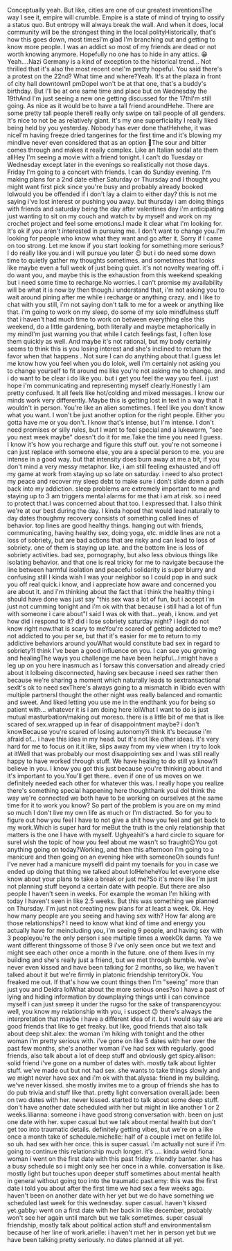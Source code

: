 
Conceptually yeah. But like, cities are one of our greatest inventionsThe way I see it, empire will crumble. Empire is a state of mind of trying to ossify a status quo. But entropy will always break the wall. And when it does, local community will be the strongest thing in the local polityHistorically, that's how this goes down, most timesI'm glad I'm branching out and getting to know more people. I was an addict so most of my friends are dead or not worth knowing anymore. Hopefully no one has to hide in any attics. 😁Yeah....Nazi Germany is a kind of exception to the historical trend... Not thrilled that it's also the most recent oneI'm pretty hopeful. You said there's a protest on the 22nd? What time and where?Yeah. It's at the plaza in front of city hall downtown1 pmDopeI won't be at that one, that's a buddy's birthday. But I'll be at one same time and place but on Wednesday the 19thAnd I'm just seeing a new one getting discussed for the 17thI'm still going. As nice as it would be to have a tall friend aroundHehe. There are some pretty tall people there!I really only swipe on tall people of all genders. It's nice to not be as relatively giant. It's my one superficiality I really liked being held by you yesterday. Nobody has ever done thatHehehe, it was niceI'm having freeze dried tangerines for the first time and it's blowing my mindIve never even considered that as an option 🤯The sour and bitter comes through and makes it really complex. Like an Italian sodaI ate them allHey I'm seeing a movie with a friend tonight. I can't do Tuesday or Wednesday except later in the evenings so realistically not those days. Friday I'm going to a concert with friends. I can do Sunday evening. I'm making plans for a 2nd date either Saturday or Thursday and I thought you might want first pick since you're busy and probably already booked lolwould you be offended if i don't lay a claim to either day? this is not me saying i've lost interest or pushing you away. but thursday i am doing things with friends and saturday being the day after valentines day i'm anticipating just wanting to sit on my couch and watch tv by myself and work on my crochet project and feel some emotions.I made it clear what I'm looking for. It's ok if you aren't interested in pursuing me. I don't want to change you.I'm looking for people who know what they want and go after it. Sorry if I came on too strong. Let me know if you start looking for something more serious? I do really like you.and i will pursue you later 😉 but i do need some down time to quietly gather my thoughts sometimes. and sometimes that looks like maybe even a full week of just being quiet. it's not novelty wearing off. i do want you, and maybe this is the exhaustion from this weekend speaking but i need some time to recharge.No worries. I can't promise my availability will be what it is now by then though.i understand that, i'm not asking you to wait around pining after me while i recharge or anything crazy. and i like to chat with you still, i'm not saying don't talk to me for a week or anything like that. i'm going to work on my sleep, do some of my solo mindfulness stuff that i haven't had much time to work on between everything else this weekend, do a little gardening, both literally and maybe metaphorically in my mindI'm just warning you that while I catch feelings fast, I often lose them quickly as well. And maybe it's not rational, but my body certainly seems to think this is you losing interest and she's inclined to return the favor when that happens . Not sure I can do anything about that.I guess let me know how you feel when you do lolok, well i'm certainly not asking you to change yourself to fit around me like you're not asking me to change. and i do want to be clear i do like you. but i get you feel the way you feel. i just hope i'm communicating and representing myself clearly.Honestly I am pretty confused. It all feels like hot/colding and mixed messages. I know our minds work very differently. Maybe this is getting lost in text in a way that it wouldn't in person. You're like an alien sometimes. I feel like you don't know what you want. I won't be just another option for the right people. Either you gotta have me or you don't. I know that's intense, but I'm intense. I don't need promises or silly rules, but I want to feel special and a lukewarm, "see you next week maybe" doesn't do it for me.Take the time you need I guess. I know it's how you recharge and figure this stuff out. you're not someone i can just replace with someone else, you are a special person to me. you are intense in a good way. but that intensity does burn away at me a bit, if you don't mind a very messy metaphor. like, i am still feeling exhausted and off my game at work from staying up so late on saturday. i need to also protect my peace and recover my sleep debt to make sure i don't slide down a path back into my addiction. sleep problems are extremely important to me and staying up to 3 am triggers mental alarms for me that i am at risk. so i need to protect that.I was concerned about that too. I expressed that. I also think we're at our best during the day. I kinda hoped that would lead naturally to day dates thoughmy recovery consists of something called lines of behavior. top lines are good healthy things. hanging out with friends, communicating, having healthy sex, doing yoga, etc. middle lines are not a loss of sobriety, but are bad actions that are risky and can lead to loss of sobriety. one of them is staying up late. and the bottom line is  loss of sobriety activities. bad sex, pornography, but also less obvious things like isolating behavior. and that one is real tricky for me to navigate because the line between harmful isolation and peaceful solidarity is super blurry and confusing still I kinda wish I was your neighbor so I could pop in and suck you off real quick.i know, and i appreciate how aware and concerned you are about it. and i'm thinking about the fact that i think the healthy thing i should have done was just say "this sex was a lot of fun, but i accept i'm just not cumming tonight and i'm ok with that because i still had a lot of fun with someone i care about"I said I was ok with that...yeah, i know. and yet how did i respond to it? did i lose sobriety saturday night? i legit do not know right now.that is scary to meYou're scared of getting addicted to me?not addicted to you per se, but that it's easier for me to return to my addictive behaviors around youWhat would constitute bad sex in regard to sobriety?I think I've been a good influence on you. I can see you growing and healingThe ways you challenge me have been helpful...I might have a leg up on you here inasmuch as I forsaw this conversation and already cried about it lolbeing disconnected, having sex because i need sex rather then because we're sharing a moment which naturally leads to sextransactional sexIt's ok to need sexThere's always going to a mismatch in libido even with multiple partnersI thought the other night was really balanced and romantic and sweet. And liked letting you use me in the endthank you for being so patient with... whatever it is i am doing here lolWhat I want to do is just mutual masturbation/making out moreso. there is a little bit of me that is like scared of sex.wrapped up in fear of disappointment maybe? i don't knowBecause you're scared of losing autonomy?i think it's because i'm afraid of... i have this idea in my head. but it's not like other ideas. it's very hard for me to focus on it.it like, slips away from my view when i try to look at itWell that was probably our most disappointing sex and I was still really happy to have worked through stuff. We have healing to do still ya know?I believe in you. I know you got this just because you're thinking about it and it's important to you.You'll get there.. even if one of us moves on we definitely needed each other for whatever this was. I really hope you realize there's something special happening here thoughthank youi doI think the way we're connected we both have to be working on ourselves at the same time for it to work you know? So part of the problem is you are on my mind so much I don't live my own life as much or I'm distracted. So for you to figure out how you feel I have to not give a shit how you feel and get back to my work.Which is super hard for meBut the truth is the only relationship that matters is the one I have with myself. Ughyeahit's a hard circle to square for sureI wish the topic of how you feel about me wasn't so fraught☹️You got anything going on today?Working, and then this afternoon I'm going to a manicure and then going on an evening hike with someoneOh sounds fun! I've never had a manicure myselfI did paint my toenails for you in case we ended up doing that thing we talked about lolHeheheYou let everyone else know about your plans to take a break or just me?So it's more like I'm just not planning stuff beyond a certain date with people. But there are also people I haven't seen in weeks. For example the woman I'm hiking with today I haven't seen in like 2.5 weeks. But this was something we planned on Thursday. I'm just not creating new plans for at least a week. Ok. Hey how many people are you seeing and having sex with? How far along are those relationships? I need to know what kind of time and energy you actually have for meincluding you, i'm seeing 9 people, and having sex with 3 peopleyou're the only person i see multiple times a weekOk damn. Ya we want different thingssome of those 9 i've only seen once but we text and might see each other once a month in the future. one of them lives in my building and she's really just a friend, but we met through bumble. we've never even kissed and have been talking for 2 months, so like, we haven't talked about it but we're firmly in platonic friendship territoryOk. You freaked me out. If that's how we count things then I'm "seeing" more than just you and Deidra lolWhat about the more serious ones?so i have a past of lying and hiding information by downplaying things until i can convince myself i can just sweep it under the rugso for the sake of transparencyyou: well, you know my relationship with you, i suspect 😉 there's always the interpretation that maybe i have a different idea of it. but i would say we are good friends that like to get freaky. but like, good friends that also talk about deep shit.alex: the woman i'm hiking with tonight and the other woman i'm pretty serious with. i've gone on like 5 dates with her over the past few months, she's another woman i've had sex with regularly. good friends, also talk about a lot of deep stuff and obviously get spicy.allison: solid friend i've gone on a number of dates with. mostly talk about lighter stuff. we've made out but not had sex. she wants to take things slowly and we might never have sex and i'm ok with that.alyssa: friend in my building. we've never kissed. she mostly invites me to a group of friends she has to do pub trivia and stuff like that. pretty light conversation overall.jade: been on two dates with her. never kissed. started to talk about some deep stuff. don't have another date scheduled with her but might in like another 1 or 2 weeks.lilianna: someone i have good strong conversation with. been on just one date with her. super casual but we talk about mental health but don't get too into traumatic details. definitely getting vibes, but we're on a like once a month take of schedule.michelle: half of a couple i met on fetlife lol. so uh. had sex with her once. this is super casual. i'm actually not sure if i'm going to continue this relationship much longer. it's .... kinda weird fiona: woman i went on the first date with this past friday. friendly banter. she has a busy schedule so i might only see her once in a while. conversation is like. mostly light but touches upon deeper stuff sometimes about mental health in general without going too into the traumatic past.emy: this was the first date i told you about after the first time we had sex a few weeks ago. haven't been on another date with her yet but we do have something we scheduled last week for this wednesday. super casual. haven't kissed yet.gabby: went on a first date with her back in like december, probably won't see her again until march but we talk sometimes. super casual friendship, mostly talk about political action stuff and environmentalism because of her line of work.arielle: i haven't met her in person yet but we have been talking pretty seriously. no dates planned at all yet. 